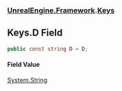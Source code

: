 ### [UnrealEngine.Framework](UnrealEngine_Framework.md 'UnrealEngine.Framework').[Keys](Keys.md 'UnrealEngine.Framework.Keys')
## Keys.D Field
```csharp
public const string D = D;
```
#### Field Value
[System.String](https://docs.microsoft.com/en-us/dotnet/api/System.String 'System.String')
